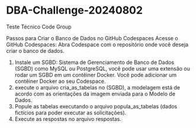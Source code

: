 # DBA-Challenge-20240802
Teste Técnico Code Group

Passos para Criar o Banco de Dados no GitHub Codespaces
Acesse o GitHub Codespaces: Abra Codespace com o repositório onde você deseja criar o banco de dados.

1. Instale um SGBD: Sistema de Gerenciamento de Banco de Dados (SGBD) como MySQL ou PostgreSQL, você pode usar uma extensão ou rodar um SGBD em um contêiner Docker. Você pode adicionar um contêiner Docker ao seu Codespace.
2. execute o arquivo cria_as_tabelas no (SGBD), a modelagem está de acordo com as orientações da imagem enviada para o Modelo de Dados.
3. Popule as tabelas executando o arquivo popula_as_tabelas (dados fictícios para poder executar as solicitações).
4. Execute as respostas no arquivo respostas.
